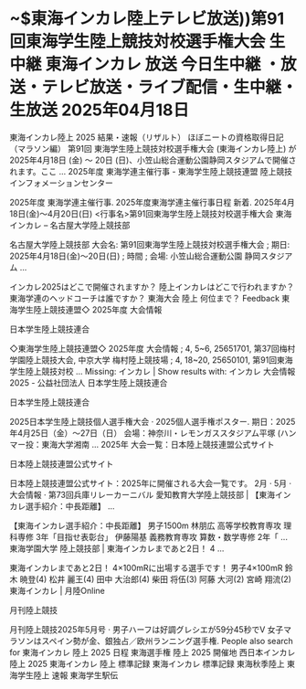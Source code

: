 # ~$東海インカレ陸上テレビ放送))第91回東海学生陸上競技対校選手権大会 生中継 東海インカレ 放送 今日生中継 ・放送・テレビ放送・ライブ配信・生中継・生放送 2025年04月18日

東海インカレ陸上 2025 結果・速報（リザルト）
ほぼニートの資格取得日記（マラソン編）
 第91回 東海学生陸上競技対校選手権大会 (東海インカレ陸上) が 2025年4月18日 (金) ～ 20日 (日)、小笠山総合運動公園静岡スタジアムで開催されます。ここ ...
2025年度 東海学連主催行事 - 東海学生陸上競技連盟
陸上競技インフォメーションセンター

2025年度 東海学連主催行事. 2025年度東海学連主催行事日程 新着. 2025年4月18日(金)～4月20日(日) <行事名>第91回東海学生陸上競技対校選手権大会
東海インカレ – 名古屋大学陸上競技部

名古屋大学陸上競技部
大会名: 第91回東海学生陸上競技対校選手権大会 ; 期日: 2025年4月18日(金)～20日(日) ; 時間 ; 会場: 小笠山総合運動公園 静岡スタジアム ...

インカレ2025はどこで開催されますか？
陸上インカレはどこで行われますか？
東海学連のヘッドコーチは誰ですか？
東海大会 陸上 何位まで？
Feedback
東海学生陸上競技連盟◇ 2025年度 大会情報

日本学生陸上競技連合

◇東海学生陸上競技連盟◇ 2025年度 大会情報 ; 4, 5~6, 25651701, 第37回梅村学園陸上競技大会, 中京大学 梅村陸上競技場 ; 4, 18~20, 25650101, 第91回東海学生陸上競技対校 ...
Missing: インカレ ‎| Show results with: インカレ
大会情報2025 - 公益社団法人 日本学生陸上競技連合

日本学生陸上競技連合

2025日本学生陸上競技個人選手権大会 · 2025個人選手権ポスター. 期日：2025年4月25日（金）～27日（日） 会場：神奈川・レモンガススタジアム平塚 (ハンマー投：東海大学湘南 ...
2025年 大会一覧：日本陸上競技連盟公式サイト

日本陸上競技連盟公式サイト

日本陸上競技連盟公式サイト：2025年に開催される大会一覧です。
‎2月 · ‎5月 · ‎大会情報 · ‎第73回兵庫リレーカーニバル
愛知教育大学陸上競技部 | 【東海インカレ選手紹介：中長距離】 ...

【東海インカレ選手紹介：中長距離】 男子1500m 林朋広 高等学校教育専攻 理科専修 3年「目指せ表彰台」 伊藤陽基 義務教育専攻 算数・数学専修 2年「 ...
東海学園大学 陸上競技部 | 東海インカレまであと2日！ 4 ...

東海インカレまであと2日！ 4×100mRに出場する選手です！ 男子4×100mR 鈴木 暁登(4) 松井 麗王(4) 田中 大治郎(4) 柴田 将伍(3) 阿藤 大河(2) 宮崎 翔流(2)
東海インカレ | 月陸Online

月刊陸上競技

月刊陸上競技2025年5月号 · 男子ハーフは好調グレシエが59分45秒でV 女子マラソンはスペイン勢が金、銀独占／欧州ランニング選手権.
People also search for
東海インカレ 陸上 2025 日程
東海選手権 陸上 2025 開催地
西日本インカレ 陸上 2025
東海インカレ 陸上 標準記録
東海インカレ 標準記録
東海秋季陸上
東海学生陸上 速報
東海学生駅伝
